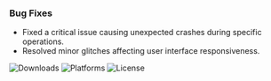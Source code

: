 ### Bug Fixes  
- Fixed a critical issue causing unexpected crashes during specific operations.  
- Resolved minor glitches affecting user interface responsiveness.  

![Downloads](https://img.shields.io/github/downloads/Jesewe/cs2-triggerbot/v1.2.3/total?style=for-the-badge&logo=github&color=D5006D) ![Platforms](https://img.shields.io/badge/platform-Windows-blue?style=for-the-badge&color=D5006D) ![License](https://img.shields.io/github/license/jesewe/cs2-triggerbot?style=for-the-badge&color=D5006D)
